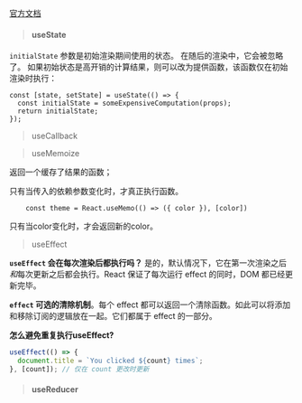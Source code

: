 [官方文档](https://zh-hans.reactjs.org/docs/hooks-intro.html#motivation)



> #### useState

`initialState` 参数是初始渲染期间使用的状态。 在随后的渲染中，它会被忽略了。 如果初始状态是高开销的计算结果，则可以改为提供函数，该函数仅在初始渲染时执行：

```
const [state, setState] = useState(() => {
  const initialState = someExpensiveComputation(props);
  return initialState;
});
```

> useCallback

> useMemoize

返回一个缓存了结果的函数；

只有当传入的依赖参数变化时，才真正执行函数。

```
	const theme = React.useMemo(() => ({ color }), [color])
```

只有当color变化时，才会返回新的color。





> useEffect

**`useEffect` 会在每次渲染后都执行吗？** 是的，默认情况下，它在第一次渲染之后*和*每次更新之后都会执行。React 保证了每次运行 effect 的同时，DOM 都已经更新完毕。

 **`effect` 可选的清除机制**。每个 effect 都可以返回一个清除函数。如此可以将添加和移除订阅的逻辑放在一起。它们都属于 effect 的一部分。

**怎么避免重复执行useEffect?**

```js
useEffect(() => {
  document.title = `You clicked ${count} times`;
}, [count]); // 仅在 count 更改时更新
```





> #### useReducer



